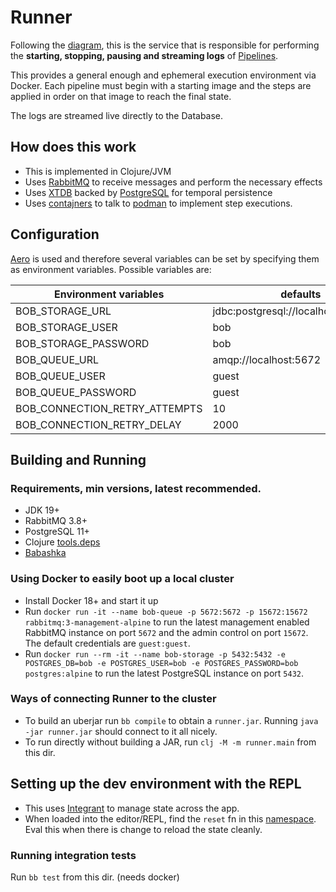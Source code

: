 # Runner

Following the [diagram](https://github.com/bob-cd/bob/issues/70#issuecomment-611661635), this is the service that is responsible for performing the **starting, stopping, pausing and streaming logs** of [Pipelines](https://bob-cd.github.io/pages/concepts/pipeline.html).

This provides a general enough and ephemeral execution environment via Docker. Each pipeline must begin with a starting image and the steps are applied in order on that image to reach the final state.

The logs are streamed live directly to the Database.

## How does this work
- This is implemented in Clojure/JVM
- Uses [RabbitMQ](https://www.rabbitmq.com/) to receive messages and perform the necessary effects
- Uses [XTDB](https://xtdb.com) backed by [PostgreSQL](https://www.postgresql.org/) for temporal persistence
- Uses [contajners](https://github.com/lispyclouds/contajners) to talk to [podman](https://podman.io/) to implement step executions.

## Configuration
[Aero](https://github.com/juxt/aero) is used and therefore several variables can be set by specifying them as environment variables. Possible variables are:

| Environment variables         | defaults                             |
|-------------------------------|--------------------------------------|
| BOB_STORAGE_URL               | jdbc:postgresql://localhost:5432/bob |
| BOB_STORAGE_USER              | bob                                  |
| BOB_STORAGE_PASSWORD          | bob                                  |
| BOB_QUEUE_URL                 | amqp://localhost:5672                |
| BOB_QUEUE_USER                | guest                                |
| BOB_QUEUE_PASSWORD            | guest                                |
| BOB_CONNECTION_RETRY_ATTEMPTS | 10                                   |
| BOB_CONNECTION_RETRY_DELAY    | 2000                                 |

## Building and Running

### Requirements, min versions, latest recommended.
- JDK 19+
- RabbitMQ 3.8+
- PostgreSQL 11+
- Clojure [tools.deps](https://clojure.org/guides/getting_started)
- [Babashka](https://github.com/babashka/babashka#installation)

### Using Docker to easily boot up a local cluster
- Install Docker 18+ and start it up
- Run `docker run -it --name bob-queue -p 5672:5672 -p 15672:15672 rabbitmq:3-management-alpine` to run the latest management enabled RabbitMQ instance on port `5672` and the admin control on port `15672`. The default credentials are `guest:guest`.
- Run `docker run --rm -it --name bob-storage -p 5432:5432 -e POSTGRES_DB=bob -e POSTGRES_USER=bob -e POSTGRES_PASSWORD=bob postgres:alpine` to run the latest PostgreSQL instance on port `5432`.

### Ways of connecting Runner to the cluster
- To build an uberjar run `bb compile` to obtain a `runner.jar`. Running `java -jar runner.jar` should connect to it all nicely.
- To run directly without building a JAR, run `clj -M -m runner.main` from this dir.

## Setting up the dev environment with the REPL
- This uses [Integrant](https://github.com/weavejester/integrant) to manage state across the app.
- When loaded into the editor/REPL, find the `reset` fn in this [namespace](/runner/src/runner/system.clj). Eval this when there is change to reload the state cleanly.

### Running integration tests
Run `bb test` from this dir. (needs docker)
